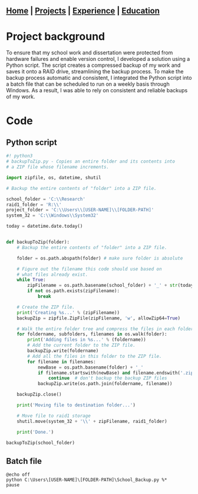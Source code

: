 ## [Home](README.md) | [Projects](Projects.md) | [Experience](Experience.md) | [Education](Education.md)

#

#  Project background
To ensure that my school work and dissertation were protected from hardware failures and enable version control, I developed a solution using a Python script. The script creates a compressed backup of my work and saves it onto a RAID drive, streamlining the backup process. To make the backup process automatic and consistent, I integrated the Python script into a batch file that can be scheduled to run on a weekly basis through Windows. As a result, I was able to rely on consistent and reliable backups of my work.

# Code

## Python script
```python
#! python3
# backupToZip.py - Copies an entire folder and its contents into
# a ZIP file whose filename increments.

import zipfile, os, datetime, shutil

# Backup the entire contents of "folder" into a ZIP file.

school_folder = 'C:\\Research'
raid1_folder = 'R:\\'
project_folder = 'C:\\Users\\[USER-NAME]\\[FOLDER-PATH]'
system_32 = 'C:\\Windows\\System32'

today = datetime.date.today()


def backupToZip(folder):
    # Backup the entire contents of "folder" into a ZIP file.

    folder = os.path.abspath(folder) # make sure folder is absolute

    # Figure out the filename this code should use based on
    # what files already exist.
    while True:
        zipFilename = os.path.basename(school_folder) + '_' + str(today) + '.zip'
        if not os.path.exists(zipFilename):
            break

    # Create the ZIP file.
    print('Creating %s...' % (zipFilename))
    backupZip = zipfile.ZipFile(zipFilename, 'w', allowZip64=True)

    # Walk the entire folder tree and compress the files in each folder.
    for foldername, subfolders, filenames in os.walk(folder):
        print('Adding files in %s...' % (foldername))
        # Add the current folder to the ZIP file.
        backupZip.write(foldername)
        # Add all the files in this folder to the ZIP file.
        for filename in filenames:
            newBase = os.path.basename(folder) + '_'
            if filename.startswith(newBase) and filename.endswith('.zip'):
                continue  # don't backup the backup ZIP files
            backupZip.write(os.path.join(foldername, filename))

    backupZip.close()

    print('Moving file to destination folder...')

    # Move file to raid1 storage
    shutil.move(system_32 + '\\' + zipFilename, raid1_folder)

    print('Done.')

backupToZip(school_folder)
```

## Batch file
```batch
@echo off
python C:\Users\[USER-NAME]\[FOLDER-PATH]\School_Backup.py %*
pause
```